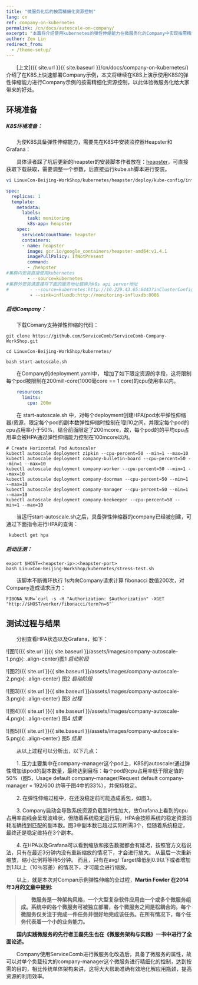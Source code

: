 ```yaml
---
title: "微服务化后的按需精细化资源控制"    
lang: cn    
ref: company-on-kubernetes    
permalink: /cn/docs/autoscale-on-company/   
excerpt: "本篇将介绍使用kubernetes的弹性伸缩能力在微服务化的Company中实现按需精细化资源控制的实践"   
author: Zen Lin   
redirect_from:   
  - /theme-setup/   
---
```


　　[上文]({{ site.url }}{{ site.baseurl }}/cn/docs/company-on-kubernetes/) 介绍了在K8S上快速部署Company示例，本文将继续在K8S上演示使用K8S的弹性伸缩能力进行Company示例的按需精细化资源控制，以此体验微服务化给大家带来的好处。

## 环境准备

##### K8S环境准备：

　　为使K8S具备弹性伸缩能力，需要先在K8S中安装监控器Heapster和Grafana：

　　具体读者踩了坑后更新的heapster的安装脚本作者放在：[heapster](https://github.com/zenlinTechnofreak/LinuxCon-Beijing-WorkShop/tree/autoscal/kubernetes/heapster/deploy)，可直接获取下载获取，需要调整一个参数，后直接运行kube.sh脚本进行安装。

```bash
vi LinuxCon-Beijing-WorkShop/kubernetes/heapster/deploy/kube-config/influxdb/heapster.yaml
```

```yaml
spec:
  replicas: 1
  template:
    metadata:
      labels:
        task: monitoring
        k8s-app: heapster
    spec:
      serviceAccountName: heapster
      containers:
      - name: heapster
        image: gcr.io/google_containers/heapster-amd64:v1.4.1
        imagePullPolicy: IfNotPresent
        command:
        - /heapster
#集群内安装直接使用kubernetes
        - --source=kubernetes
#集群外安装请直接将下面的服务地址替换为k8s api server地址
#        - --source=kubernetes:http://10.229.43.65:6443?inClusterConfig=false
         - --sink=influxdb:http://monitoring-influxdb:8086
```

##### 启动Company：
   
　　下载Comany支持弹性伸缩的代码：

```shell
git clone https://github.com/ServiceComb/ServiceComb-Company-WorkShop.git

cd LinuxCon-Beijing-WorkShop/kubernetes/

bash start-autoscale.sh 
```

　　在Company的deployment.yaml中， 增加了如下限定资源的字段，这将限制每个pod被限制在200mill-core(1000毫core == 1 core)的cpu使用率以内。

```yaml
    resources:
      limits:
        cpu: 200m
```
　　在 start-autoscale.sh 中，对每个deployment创建HPA(pod水平弹性伸缩器)资源，限定每个pod的副本数弹性伸缩时控制在1到10之间，并限定每个pod的cpu占用率小于50%，结合前面限定了200mcore，故，每个pod的的平均cpu占用率会被HPA通过弹性伸缩能力控制在100mcore以内。

```shell
# Create Horizontal Pod Autoscaler
kubectl autoscale deployment zipkin --cpu-percent=50 --min=1 --max=10
kubectl autoscale deployment company-bulletin-board --cpu-percent=50 --min=1 --max=10
kubectl autoscale deployment company-worker --cpu-percent=50 --min=1 --max=10
kubectl autoscale deployment company-doorman --cpu-percent=50 --min=1 --max=10
kubectl autoscale deployment company-manager --cpu-percent=50 --min=1 --max=10
kubectl autoscale deployment company-beekeeper --cpu-percent=50 --min=1 --max=10
```

　　当运行start-autoscale.sh之后，具备弹性伸缩器的company已经被创建，可通过下面指令进行HPA的查询：

```shell
 kubectl get hpa
```

##### 启动压测：

```shell
export $HOST=<heapster-ip>:<heapster-port>
bash LinuxCon-Beijing-WorkShop/kubernetes/stress-test.sh
```

　　该脚本不断循环执行 1s内向Company请求计算 fibonacci 数值200次，对Company造成请求压力：

```shell
FIBONA_NUM=`curl -s -H "Authorization: $Authorization" -XGET "http://$HOST/worker/fibonacci/term?n=6"`
```



## 测试过程与结果

　　分别查看HPA状态以及Grafana，如下：    

![图1]({{ site.url }}{{ site.baseurl }}/assets/images/company-autoscale-1.png){: .align-center}图1 *启动阶段*  
   
![图2]({{ site.url }}{{ site.baseurl }}/assets/images/company-autoscale-2.png){: .align-center}
图2 *启动阶段*    
   
![图3]({{ site.url }}{{ site.baseurl }}/assets/images/company-autoscale-3.png){: .align-center}
图3 *过程*         
     
![图4]({{ site.url }}{{ site.baseurl }}/assets/images/company-autoscale-4.png){: .align-center}
图4 *结果*     
         
![图5]({{ site.url }}{{ site.baseurl }}/assets/images/company-autoscale-5.png){: .align-center}
图5 *结果*    
       

　　从以上过程可以分析出，以下几点：

　　1. 压力主要集中在company-manager这个pod上，K8S的autoscaler通过弹性增加该pod的副本数量，最终达到目标：每个pod的cpu占用率低于限定值的50%（图5，Usage default company-manager/Request default company-manager = 192/600 约等于图4中的33%），并保持稳定。     
    
　　2. 在弹性伸缩过程中，在还没稳定前可能造成丢包，如图3。   
    
　　3. Company启动会导致系统资源负载暂时性加大，故Grafana上看到的cpu占用率曲线会呈现波峰状，但随着系统稳定运行后，HPA会按照系统的稳定资源消耗准确找到匹配的副本数。图3中副本数已超过实际所需3个，但随着系统稳定，最终还是稳定维持在3个副本。     
    
　　4. 在HPA以及Grafana可以看到缩放和报告数据都会有延迟，按照官方文档说法，只有在最近3分钟内没有重新缩放的情况下，才会进行放大。 从最后一次重新缩放，缩小比例将等待5分钟。 而且，只有在avg/ Target降低到0.9以下或者增加到1.1以上（10％容差）的情况下，才可能会进行缩放。    

　　以上，就是本次对Compan示例弹性伸缩的全过程，**Martin Fowler 在2014年3月的[文章](http://martinfowler.com/articles/microservices.html)中提到:**       
     
> 　　**微服务是一种架构风格，一个大型复杂软件应用由一个或多个微服务组成。系统中的各个微服务可被独立部署，各个微服务之间是松耦合的。每个微服务仅关注于完成一件任务并很好地完成该任务。在所有情况下，每个任务代表着一个小的业务能力。**     
    
　　**国内实践微服务的先行者王磊先生也在《微服务架构与实践》一书中进行了全面论述。**

　　Company使用ServiceComb进行微服务化改造后，具备了微服务的属性，故可以对单个负载较大的company-manager这个微服务进行精细化的控制，达到按需的目的，相比传统单体架构来讲，这将大大帮助准确有效地化解应用瓶颈，提高资源的利用效率。

